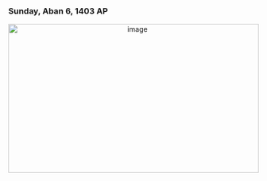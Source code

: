 <h3> Sunday, Aban 6, 1403 AP </h3>
<div align="center" background-color="red" width=""100% height="310px" >
  <img src="programming.jpg" alt="image" height="300px" width="100%" border-radius="20%" />
</div>
